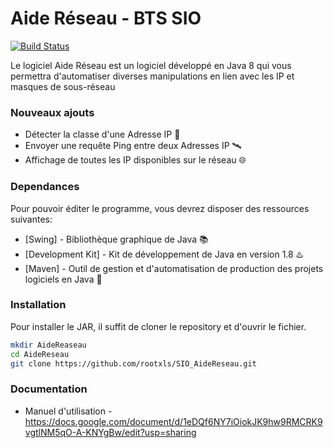 # Aide Réseau - BTS SIO

[![Build Status](https://travis-ci.org/joemccann/dillinger.svg?branch=master)](https://travis-ci.org/joemccann/dillinger)

Le logiciel Aide Réseau est un logiciel développé en Java 8 qui vous permettra d'automatiser diverses manipulations en lien avec les IP et masques de sous-réseau

### Nouveaux ajouts

  - Détecter la classe d'une Adresse IP 🔖
  - Envoyer une requête Ping entre deux Adresses IP 🛰️
  - Affichage de toutes les IP disponibles sur le réseau 🌐

### Dependances

Pour pouvoir éditer le programme, vous devrez disposer des ressources suivantes:

* [Swing] - Bibliothèque graphique de Java 📚
* [Development Kit] - Kit de développement de Java en version 1.8 ♨️
* [Maven] - Outil de gestion et d'automatisation de production des projets logiciels en Java 🌊

### Installation

Pour installer le JAR, il suffit de cloner le repository et d'ouvrir le fichier.

```sh
mkdir AideReaseau
cd AideReseau
git clone https://github.com/rootxls/SIO_AideReseau.git
```

### Documentation

  - Manuel d'utilisation - https://docs.google.com/document/d/1eDQf6NY7iOiokJK9hw9RMCRK9vgtlNM5qO-A-KNYgBw/edit?usp=sharing
